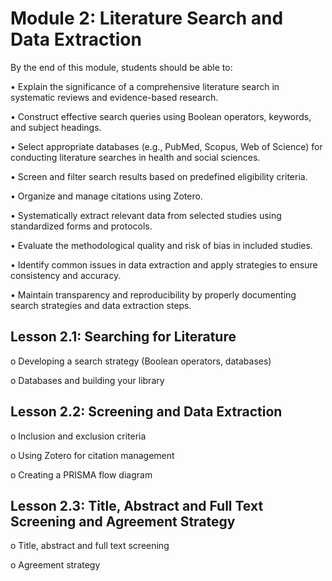 # Module 2: Literature Search and Data Extraction 

By the end of this module, students should be able to:

•	Explain the significance of a comprehensive literature search in systematic reviews and evidence-based research.

•	Construct effective search queries using Boolean operators, keywords, and subject headings.

•	Select appropriate databases (e.g., PubMed, Scopus, Web of Science) for conducting literature searches in health and social sciences.

•	Screen and filter search results based on predefined eligibility criteria.

•	Organize and manage citations using Zotero.

•	Systematically extract relevant data from selected studies using standardized forms and protocols.

•	Evaluate the methodological quality and risk of bias in included studies.

•	Identify common issues in data extraction and apply strategies to ensure consistency and accuracy.

•	Maintain transparency and reproducibility by properly documenting search strategies and data extraction steps.



## Lesson 2.1: Searching for Literature

o	Developing a search strategy (Boolean operators, databases)

o	Databases and building your library


## Lesson 2.2: Screening and Data Extraction

o	Inclusion and exclusion criteria

o	Using Zotero for citation management 

o	Creating a PRISMA flow diagram 


##	Lesson 2.3: Title, Abstract and Full Text Screening and Agreement Strategy  

o	Title, abstract and full text screening

o	Agreement strategy  
